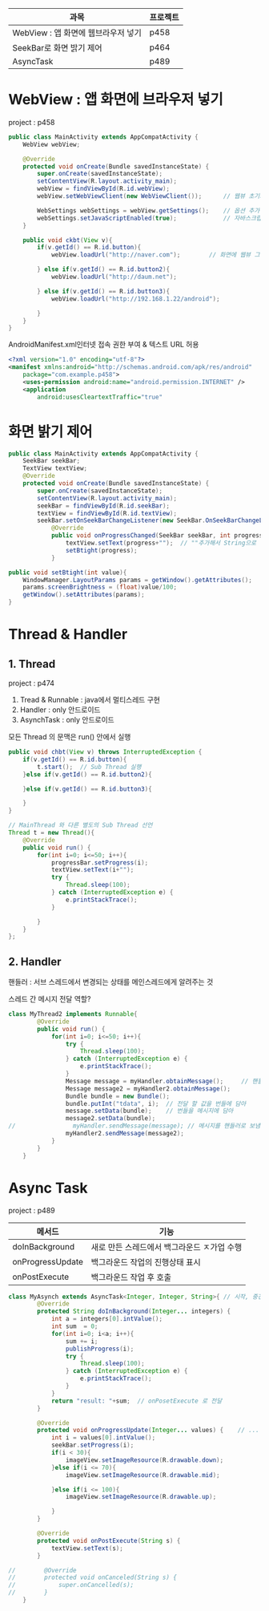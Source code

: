 



| 과목                                | 프로젝트 |
| ----------------------------------- | -------- |
| WebView : 앱 화면에 웹브라우저 넣기 | p458     |
| SeekBar로 화면 밝기 제어            | p464     |
| AsyncTask                           | p489     |



# WebView : 앱 화면에 브라우저 넣기

project : p458

```java
public class MainActivity extends AppCompatActivity {
    WebView webView;

    @Override
    protected void onCreate(Bundle savedInstanceState) {
        super.onCreate(savedInstanceState);
        setContentView(R.layout.activity_main);
        webView = findViewById(R.id.webView);
        webView.setWebViewClient(new WebViewClient());      // 웹뷰 초기화

        WebSettings webSettings = webView.getSettings();    // 옵션 추가
        webSettings.setJavaScriptEnabled(true);             // 자바스크립트 허용
    }

    public void ckbt(View v){
        if(v.getId() == R.id.button){
            webView.loadUrl("http://naver.com");        // 화면에 웹뷰 그리기

        } else if(v.getId() == R.id.button2){
            webView.loadUrl("http://daum.net");

        } else if(v.getId() == R.id.button3){
            webView.loadUrl("http://192.168.1.22/android");

        }
    }
}
```



AndroidManifest.xml인터넷 접속 권한 부여 & 텍스트 URL 허용

```xml
<?xml version="1.0" encoding="utf-8"?>
<manifest xmlns:android="http://schemas.android.com/apk/res/android"
    package="com.example.p458">
    <uses-permission android:name="android.permission.INTERNET" />
    <application
        android:usesCleartextTraffic="true"
```



# 화면 밝기 제어

```java
public class MainActivity extends AppCompatActivity {
    SeekBar seekBar;
    TextView textView;
    @Override
    protected void onCreate(Bundle savedInstanceState) {
        super.onCreate(savedInstanceState);
        setContentView(R.layout.activity_main);
        seekBar = findViewById(R.id.seekBar);
        textView = findViewById(R.id.textView);
        seekBar.setOnSeekBarChangeListener(new SeekBar.OnSeekBarChangeListener() {
            @Override
            public void onProgressChanged(SeekBar seekBar, int progress, boolean fromUser) {
                textView.setText(progress+"");  // ""추가해서 String으로 바꿔줌
                setBtight(progress);
            }
```

```java
public void setBtight(int value){
    WindowManager.LayoutParams params = getWindow().getAttributes();
    params.screenBrightness = (float)value/100;
    getWindow().setAttributes(params);
}
```



# Thread & Handler

## 1. Thread

project : p474

1. Tread & Runnable : java에서 멀티스레드 구현
2. Handler : only 안드로이드
3. AsynchTask : only 안드로이드

모든 Thread 의 문맥은 run() 안에서 실행

```java
public void chbt(View v) throws InterruptedException {
    if(v.getId() == R.id.button){
        t.start();  // Sub Thread 실행 
    }else if(v.getId() == R.id.button2){

    }else if(v.getId() == R.id.button3){

    }
}

// MainThread 와 다른 별도의 Sub Thread 선언
Thread t = new Thread(){
    @Override
    public void run() {
        for(int i=0; i<=50; i++){
            progressBar.setProgress(i);
            textView.setText(i+"");
            try {
                Thread.sleep(100);
            } catch (InterruptedException e) {
                e.printStackTrace();
            }

        }
    }
};
```



## 2. Handler

핸들러 : 서브 스레드에서 변경되는 상태를 메인스레드에게 알려주는 것

스레드 간 메시지 전달 역할?

```java
class MyThread2 implements Runnable{
        @Override
        public void run() {
            for(int i=0; i<=50; i++){
                try {
                    Thread.sleep(100);
                } catch (InterruptedException e) {
                    e.printStackTrace();
                }
                Message message = myHandler.obtainMessage();     // 핸들러로부터 메시지 받음
                Message message2 = myHandler2.obtainMessage();
                Bundle bundle = new Bundle();
                bundle.putInt("tdata", i);  // 전달 할 값을 번들에 담아
                message.setData(bundle);    // 번들을 메시지에 담아
                message2.setData(bundle);
//                myHandler.sendMessage(message); // 메시지를 핸들러로 보냄
                myHandler2.sendMessage(message2);
            }
        }
    }
```



# Async Task

project : p489

| 메서드           | 기능                                        |
| ---------------- | ------------------------------------------- |
| doInBackground   | 새로 만든 스레드에서 백그라운드 ㅈ가업 수행 |
| onProgressUpdate | 백그라운드 작업의 진행상태 표시             |
| onPostExecute    | 백그라운드 작업 후 호출                     |



```java
class MyAsynch extends AsyncTask<Integer, Integer, String>{ // 시작, 중간, 결과
        @Override
        protected String doInBackground(Integer... integers) {
            int a = integers[0].intValue();
            int sum  = 0;
            for(int i=0; i<a; i++){
                sum += i;
                publishProgress(i);
                try {
                    Thread.sleep(100);
                } catch (InterruptedException e) {
                    e.printStackTrace();
                }
            }
            return "result: "+sum;  // onPosetExecute 로 전달
        }

        @Override
        protected void onProgressUpdate(Integer... values) {    // ... 이 있으면 배열로 받음
            int i = values[0].intValue();
            seekBar.setProgress(i);
            if(i < 30){
                imageView.setImageResource(R.drawable.down);
            }else if(i <= 70){
                imageView.setImageResource(R.drawable.mid);

            }else if(i <= 100){
                imageView.setImageResource(R.drawable.up);

            }
        }

        @Override
        protected void onPostExecute(String s) {
            textView.setText(s);
        }

//        @Override
//        protected void onCanceled(String s) {
//            super.onCancelled(s);
//        }
    }
```